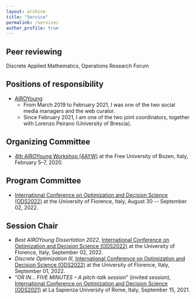 ```yaml
---
layout: archive
title: "Service"
permalink: /service/
author_profile: true
---
```


## Peer reviewing
Discrete Applied Mathematics, Operations Research Forum

## Positions of responsibility
- [AIROYoung](https://www.airoyoung.org):
  - From March 2019 to February 2021, I was one of the two social media managers and the web curator.
  - Since February 2021, I am one of the two joint coordinators, together with Lorenzo Peirano (University of Brescia).

## Organizing Committee
- [4th AIROYoung Workshop (4AYW)](https://www.unibz.it/en/events/132924-4th-airoyoung-workshop-optimization-at-the-crossroads-of-italy-and-north-europe) at the Free University of Bozen, Italy, February 5–7, 2020.

## Program Committee
- [International Conference on Optimization and Decision Science (ODS2022)](http://www.airoconference.it/ods2022/index.php) at the University of Florence, Italy, August 30 -- September 02, 2022.

## Session Chair
- *Best AIROYoung Dissertation 2022*, [International Conference on Optimization and Decision Science (ODS2022)](http://www.airoconference.it/ods2022/index.php) at the University of Florence, Italy, September 02, 2022.
- *Discrete Optimization III*, [International Conference on Optimization and Decision Science (ODS2022)](http://www.airoconference.it/ods2022/index.php) at the University of Florence, Italy, September 01, 2022.
- “*OR IN... FIVE MINUTES – A pitch-talk session*” (invited session), [International Conference on Optimization and Decision Science (ODS2021)](http://www.airoconference.it/ods2021/index.php) at La Sapienza University of Rome, Italy, September 15, 2021.
